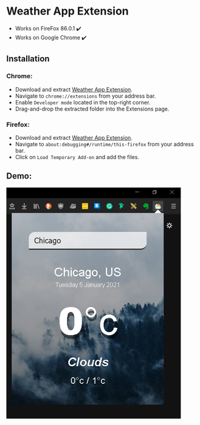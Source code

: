 # Weather App Extension

* Works on FireFox 86.0.1 ✔️
* Works on Google Chrome ✔️

## Installation

### Chrome:

- Download and extract [Weather App Extension](https://github.com/RegusAl/weather-app-extension/archive/main.zip).
- Navigate to `chrome://extensions` from your address bar.
- Enable `Developer mode` located in the top-right corner.
- Drag-and-drop the extracted folder into the Extensions page.

### Firefox:

- Download and extract [Weather App Extension](https://github.com/RegusAl/weather-app-extension/archive/main.zip).
- Navigate to `about:debugging#/runtime/this-firefox` from your address bar.
- Click on `Load Temporary Add-on` and add the files.


## Demo:

<img src="https://github.com/RegusAl/weather-app-extension/blob/main/demo/demo1.png">







 

